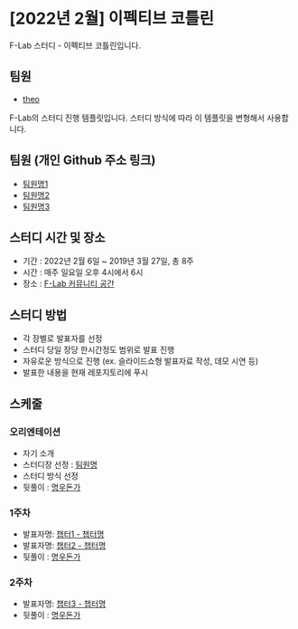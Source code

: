 # [2022년 2월] 이펙티브 코틀린

F-Lab 스터디 - 이펙티브 코틀린입니다.

## 팀원
- [theo](https://github.com/theo-f-lab)

F-Lab의 스터디 진행 템플릿입니다. 스터디 방식에 따라 이 템플릿을 변형해서 사용합니다.

## 팀원 (개인 Github 주소 링크)
- [팀원명1](https://github.com/f-lab-dev)
- [팀원명2](https://github.com/f-lab-dev)
- [팀원명3](https://github.com/f-lab-dev)

## 스터디 시간 및 장소
- 기간 : 2022년 2월 6일 ~ 2019년 3월 27일, 총 8주
- 시간 : 매주 일요일 오후 4시에서 6시
- 장소 : [F-Lab 커뮤니티 공간](http://naver.me/FlJcBZZe)

## 스터디 방법
- 각 장별로 발표자를 선정
- 스터디 당일 장당 한시간정도 범위로 발표 진행
- 자유로운 방식으로 진행 (ex. 슬라이드쇼형 발표자료 작성, 데모 시연 등)
- 발표한 내용을 현재 레포지토리에 푸시

## 스케줄

### 오리엔테이션
- 자기 소개
- 스터디장 선정 : [팀원명](https://github.com/f-lab-dev)
- 스터디 방식 선정
- 뒷풀이 : [명우돈가](http://naver.me/FiLE2gty)
### 1주차 
- 발표자명: [챕터1 - 챕터명](chapter1/README.md)
- 발표자명: [챕터2 - 챕터명](chapter2/README.md)
- 뒷풀이 : [명우돈가](http://naver.me/FiLE2gty)
### 2주차
- 발표자명: [챕터3 - 챕터명](chapter3/README.md)
- 뒷풀이 : [명우돈가](http://naver.me/FiLE2gty)

